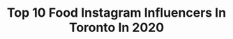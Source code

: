 ---
title: Top 10 Food Instagram Influencers In Toronto In 2020
description: >-
  Find top food Instagram influencers in Toronto in 2020. Most popular hashtags: #dessert #foodtoronto #ad #tastetoronto.
platform: Instagram
profiles:
  - username: "mandilicous"
    fullname: >-
      Mandy | Food | Lifestyle
    location: "Canada"
    followers: 6133
    engagement: 2561
    commentsToLikes: 0.203917
    id: ck15pdxixxeob0i199dnoaf03
    verified: false
    hashtags: "#panntea, #icecreamporn, #pizzaholic, #drinkspecial"
  - username: "toronto_food_lovers_"
    fullname: >-
      Toronto Food Lovers
    location: "Canada"
    followers: 3174
    engagement: 2216
    commentsToLikes: 0.244368
    id: ck9wdvhpihg7p0j78addb555t
    verified: false
    hashtags: "#homemadepizza, #freshonbloor, #cinammon, #nutella"
  - username: "dave.r.roberts"
    fullname: >-
      Dave
    location: "Canada"
    followers: 6987
    engagement: 741
    commentsToLikes: 0.149357
    id: ck15rvm0r9xrd0i19pv1cgxw9
    verified: false
    hashtags: "#feedmetoronto, #pocket, #cookingathome, #hendriksto"
  - username: "bongfromthe6ix"
    fullname: >-
      The Bong From The 6ix
    location: "Canada"
    followers: 12649
    engagement: 562
    commentsToLikes: 0.017297
    id: ck5c41oip0gpi0i11yrykxz3q
    verified: false
    hashtags: "#steakdinner, #immigration, #niagarafallscanada, #christmasbaking"
  - username: "eat.with.evie"
    fullname: >-
      Evie | Toronto Blogger
    location: "Canada"
    followers: 5582
    engagement: 1252
    commentsToLikes: 0.744623
    id: ckaor4892lnko0i789faij58s
    verified: false
    hashtags: "#throwback, #teamipartner, #gifted, #ad"
  - username: "instantonium"
    fullname: >-
      Toronto Food & Drinks | Foodie
    location: "Canada"
    followers: 12185
    engagement: 678
    commentsToLikes: 0.329539
    id: ck0tuog23806n0i19kmxqf20n
    verified: false
    hashtags: "#toronto, #curiocitytoronto, #dishedtoronto, #bubbleteatoronto"
  - username: "theeverydayfoodie"
    fullname: >-
      The Everyday Foodie
    location: "Canada"
    followers: 31068
    engagement: 125
    commentsToLikes: 0.187478
    id: ck15rvkqn9xlm0i190btp6lna
    verified: false
    hashtags: "#lonestartexasgrill, #lonestarcaesars, #tefdoesrecipes, #chatimecanada"
  - username: "tastetoronto"
    fullname: >-
      TasteToronto
    location: "Canada"
    followers: 446900
    engagement: 98
    commentsToLikes: 0.067890
    id: ck137wmfpdezf0i193sf3gbno
    verified: true
    hashtags: "#tastetoronto, #openfordelivery"
  - username: "basicfood_girl"
    fullname: >-
      Anne 🇨🇦
    location: "Canada"
    followers: 10087
    engagement: 744
    commentsToLikes: 0.257806
    id: ck5cal3svdm4i0i11b9aurcm1
    verified: false
    hashtags: "#bbqplatter, #winelover, #summer, #node"
  - username: "chvmpionxii"
    fullname: >-
      VCD
    location: "Canada"
    followers: 2990
    engagement: 919
    commentsToLikes: 0.056098
    id: ck5qd0quct9ip0i11twddokfx
    verified: false
    hashtags: "#torontolounge, #toronto, #restaurant, #chicken"
---